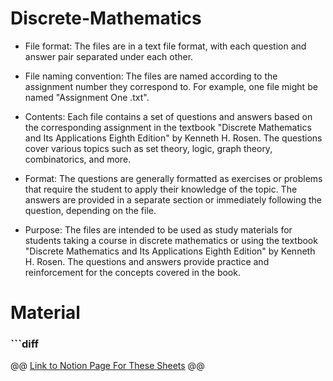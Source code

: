 # Discrete-Mathematics

* File format: The files are in a text file format, with each question and answer pair separated under each other.

* File naming convention: The files are named according to the assignment number they correspond to. For example, one file might be named "Assignment One .txt".

* Contents: Each file contains a set of questions and answers based on the corresponding assignment in the textbook "Discrete Mathematics and Its Applications Eighth Edition" by Kenneth H. Rosen. The questions cover various topics such as set theory, logic, graph theory, combinatorics, and more.

* Format: The questions are generally formatted as exercises or problems that require the student to apply their knowledge of the topic. The answers are provided in a separate section or immediately following the question, depending on the file.

* Purpose: The files are intended to be used as study materials for students taking a course in discrete mathematics or using the textbook "Discrete Mathematics and Its Applications Eighth Edition" by Kenneth H. Rosen. The questions and answers provide practice and reinforcement for the concepts covered in the book.

# Material

### ```diff
@@ [Link to Notion Page For These Sheets](https://mennah.notion.site/Discrete-Mathematics-0040e8a0823540058893b5e84a1285fc) @@ 
```

